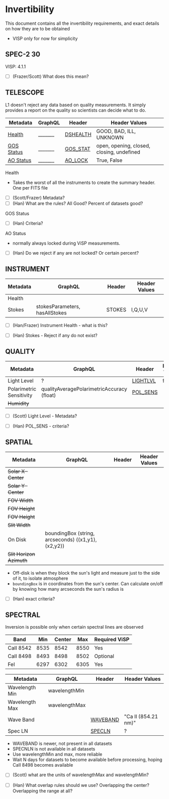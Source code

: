 Invertibility
=============

This document contains all the invertibility requirements, and exact details on how they are to be obtained
* VISP only for now for simplicity




SPEC-2 30
---------

VISP: 4.1.1

- [ ] (Frazer/Scott) What does this mean?

TELESCOPE
---------

L1 doesn't reject any data based on quality measurements. It simply provides a report on the quality so scientists can decide what to do.

| Metadata | GraphQL | Header | Header Values |
| -------- | ------- | ------ | ------------- |
| [Health](#telescope_health)     | _______  | [DSHEALTH](https://tinyurl.com/dkist-spec-214#dkist-operations-keywords) | GOOD, BAD, ILL, UNKNOWN |
| [GOS Status](#gos_status) | _______  | [GOS_STAT](https://tinyurl.com/dkist-spec-214#polarization-analysis-and-calibration-keywords) | open, opening, closed, closing, undefined |
| [AO Status](#ao_status) | _______  | [AO_LOCK](https://tinyurl.com/dkist-spec-213#adaptive-optics-keywords) | True, False |

Health
- Takes the worst of all the instruments to create the summary header. One per FITS file
- [ ] (Scott/Frazer) Metadata?
- [ ] (Han) What are the rules? All Good? Percent of datasets good?

GOS Status
- [ ] (Han) Criteria?

AO Status
- normally always locked during ViSP measurements. 
- [ ] (Han) Do we reject if any are not locked? Or certain percent?

INSTRUMENT
----------

| Metadata | GraphQL | Header | Header Values |
| -------- | ------- | ------ | ------------- |
| Health   |         |        |               |
| Stokes   | stokesParameters, hasAllStokes | STOKES | I,Q,U,V |

- [ ] (Han/Frazer) Instrument Health - what is this?
- [ ] (Han) Stokes - Reject if any do not exist?


QUALITY
-------

| Metadata | GraphQL | Header | Header Values |
| -------- | ------- | ------ | ------------- |
| Light Level | ? | [LIGHTLVL](https://tinyurl.com/dkist-spec-214#dkist-operations-keywords) | float |
| Polarimetric Sensitivity | qualityAveragePolarimetricAccuracy (float) | [POL_SENS](https://tinyurl.com/dkist-spec-214#polarization-analysis-and-calibration-keywords) |  |
| ~~Humidity~~ |  |  |  |

- [ ] (Scott) Light Level - Metadata?
- [ ] (Han) POL_SENS - criteria?


SPATIAL
-------

| Metadata       | GraphQL | Header | Header Values |
| -------------- | ------- | ------ | ------------- |
| ~~Solar X-Center~~ |         |        |               |
| ~~Solar Y-Center~~ |         |        |               |
| ~~FOV Width~~ |         |        |               |
| ~~FOV Height~~ |         |        |               |
| ~~FOV Height~~ |         |        |               |
| ~~Slit Width~~ |         |        |               |
| On Disk        | boundingBox (string, arcseconds) ((x1,y1),(x2,y2)) |        |               |
| ~~Slit Horizon Azimuth~~ |         |        |               |

- Off-disk is when they block the sun's light and measure just to the side of it, to isolate atmosphere
- `boundingBox` is in coordinates from the sun's center. Can calculate on/off by knowing how many arcseconds the sun's radius is
- [ ] (Han) exact criteria?



SPECTRAL
--------

Inversion is possible only when certain spectral lines are observed

| Band      | Min  | Center | Max  | Required ViSP |
| ----------| ---- | ------ | ---- | ------------- |
| CaII 8542 | 8535 | 8542   | 8550 | Yes
| CaII 8498 | 8493 | 8498   | 8502 | Optional
| FeI       | 6297 | 6302   | 6305 | Yes

| Metadata       | GraphQL | Header | Header Values |
| -------------- | ------- | ------ | ------------- |
| Wavelength Min | wavelengthMin |        |               |
| Wavelength Max | wavelengthMax |        |               |
| Wave Band  |  | [WAVEBAND](https://tinyurl.com/dkist-spec-214#dataset-keywords) | "Ca II (854.21 nm)" |
| Spec LN  |  | [SPECLN<sl>](https://tinyurl.com/dkist-spec-214#datacenter-keywords) | ? |



- WAVEBAND is newer, not present in all datasets
- SPECNLN is not available in all datasets
- Use wavelengthMin and max, more reliable
- Wait N days for datasets to become available before processing, hoping CaII 8498 becomes available
- [ ] (Scott) what are the units of wavelengthMax and wavelengthMin?
- [ ] (Han) What overlap rules should we use? Overlapping the center? Overlapping the range at all?





[spec_214]: https://docs.dkist.nso.edu/projects/data-products/en/stable/specs/spec-214.html
[spec_214]: https://tinyurl.com/dkist-spec-214
